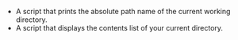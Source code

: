 * A script that prints the absolute path name of the current working directory.
* A script that displays the contents list of your current directory.
